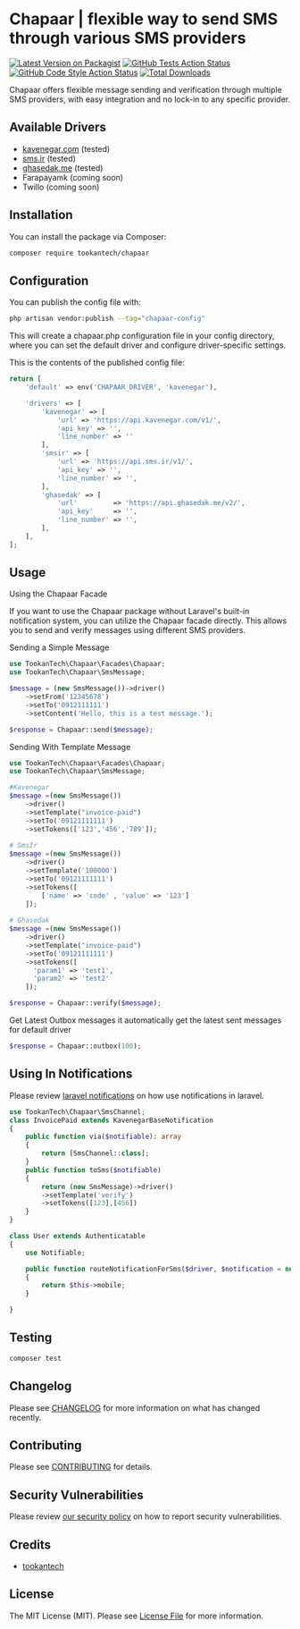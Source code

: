 # Chapaar | flexible way to send SMS through various SMS providers

[![Latest Version on Packagist](https://img.shields.io/packagist/v/TookanTech/chapaar.svg?style=flat-square)](https://packagist.org/packages/TookanTech/chapaar)
[![GitHub Tests Action Status](https://img.shields.io/github/actions/workflow/status/TookanTech/chapaar/run-tests.yml?branch=main&label=tests&style=flat-square)](https://github.com/TookanTech/chapaar/actions?query=workflow%3Arun-tests+branch%3Amain)
[![GitHub Code Style Action Status](https://img.shields.io/github/actions/workflow/status/TookanTech/chapaar/fix-php-code-style-issues.yml?branch=main&label=code%20style&style=flat-square)](https://github.com/TookanTech/chapaar/actions?query=workflow%3A"Fix+PHP+code+style+issues"+branch%3Amain)
[![Total Downloads](https://img.shields.io/packagist/dt/TookanTech/chapaar.svg?style=flat-square)](https://packagist.org/packages/TookanTech/chapaar)

Chapaar offers flexible message sending and verification through multiple SMS providers, with easy integration and no lock-in to any specific provider.

## Available Drivers
* [kavenegar.com](https://kavenegar.com/) (tested)
* [sms.ir](https://sms.ir/) (tested)
* [ghasedak.me](https://ghasedak.me/) (tested)
* Farapayamk (coming soon)
* Twillo (coming soon)


## Installation

You can install the package via Composer:

```bash
composer require tookantech/chapaar
```


## Configuration

You can publish the config file with:

```bash
php artisan vendor:publish --tag="chapaar-config"
```
This will create a chapaar.php configuration file in your config directory, where you can set the default driver and configure driver-specific settings.

This is the contents of the published config file:
```php
return [
    'default' => env('CHAPAAR_DRIVER', 'kavenegar'),

    'drivers' => [
        'kavenegar' => [
            'url' => 'https://api.kavenegar.com/v1/',
            'api_key' => '',
            'line_number' => ''
        ],
        'smsir' => [
            'url' => 'https://api.sms.ir/v1/',
            'api_key' => '',
            'line_number' => '',
        ],
        'ghasedak' => [
            'url'         => 'https://api.ghasedak.me/v2/',
            'api_key'     => '',
            'line_number' => '',
        ],
    ],
];

```

## Usage
Using the Chapaar Facade

If you want to use the Chapaar package without Laravel's built-in notification system, you can utilize the Chapaar facade directly. This allows you to send and verify messages using different SMS providers.

Sending a Simple Message
```php
use TookanTech\Chapaar\Facades\Chapaar;
use TookanTech\Chapaar\SmsMessage;

$message = (new SmsMessage())->driver()
    ->setFrom('12345678')
    ->setTo('0912111111')
    ->setContent('Hello, this is a test message.');

$response = Chapaar::send($message);

```
Sending With Template Message
```php
use TookanTech\Chapaar\Facades\Chapaar;
use TookanTech\Chapaar\SmsMessage;

#Kavenegar
$message =(new SmsMessage())
    ->driver()
    ->setTemplate("invoice-paid")
    ->setTo('09121111111')
    ->setTokens(['123','456','789']);
    
# SmsIr
$message =(new SmsMessage())
    ->driver()
    ->setTemplate('100000')
    ->setTo('09121111111')
    ->setTokens([
        ['name' => 'code' , 'value' => '123']
    ]);
    
# Ghasedak
$message =(new SmsMessage())
    ->driver()
    ->setTemplate("invoice-paid")
    ->setTo('09121111111')
    ->setTokens([
      'param1' => 'test1',
      'param2' => 'test2'
    ]);

$response = Chapaar::verify($message);

```

Get Latest Outbox messages
it automatically get the latest sent messages for default driver
```php
$response = Chapaar::outbox(100);
```

## Using In Notifications
Please review [laravel notifications](https://laravel.com/docs/10.x/notifications) on how use notifications in laravel.

```php
use TookanTech\Chapaar\SmsChannel;
class InvoicePaid extends KavenegarBaseNotification
{
    public function via($notifiable): array
    {
        return [SmsChannel::class];
    }
    public function toSms($notifiable)
    {
        return (new SmsMessage)->driver()
        ->setTemplate('verify')
        ->setTokens([123],[456])
    }
}

class User extends Authenticatable
{
    use Notifiable;

    public function routeNotificationForSms($driver, $notification = null)
    {
        return $this->mobile;
    }

}
``` 

## Testing

```bash
composer test
```

## Changelog

Please see [CHANGELOG](CHANGELOG.md) for more information on what has changed recently.

## Contributing

Please see [CONTRIBUTING](CONTRIBUTING.md) for details.

## Security Vulnerabilities

Please review [our security policy](../../security/policy) on how to report security vulnerabilities.

## Credits
- [tookantech](https://github.com/TookanTech)

## License

The MIT License (MIT). Please see [License File](LICENSE.md) for more information.
